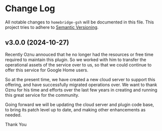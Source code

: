 # Change Log

All notable changes to `homebridge-gsh` will be documented in this file. This project tries to adhere to [Semantic Versioning](http://semver.org/).

## v3.0.0 (2024-10-27)

Recently Oznu annouced that he no longer had the resources or free time required to maintain this plugin. So we worked with him to transfer the operational assets of the service over to us, so that we could continue to offer this service for Google Home users.

So at the present time, we have created a new cloud server to support this offering, and have successfully migrated operations over. We want to thank Oznu for his time and efforts over the last few years in creating and running this great service for the community.

Going forward we will be updating the cloud server and plugin code base, to bring its patch level up to date, and making other enhancements as needed.

Thank You
